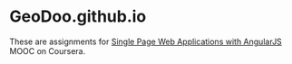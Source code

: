 # GeoDoo.github.io
These are assignments for <a href="https://www.coursera.org/learn/single-page-web-apps-with-angularjs" target="_blank" target="_blank">Single Page Web Applications with AngularJS</a> MOOC on Coursera.
